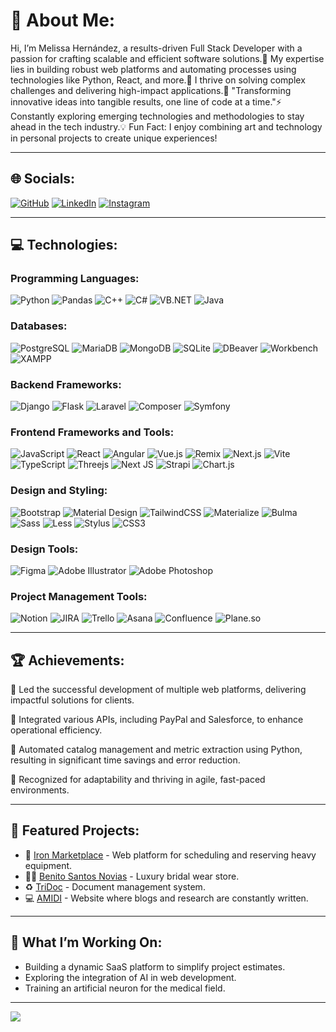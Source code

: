 # 💫 About Me:
Hi, I’m Melissa Hernández, a results-driven Full Stack Developer with a passion for crafting scalable and efficient software solutions.🌟 My expertise lies in building robust web platforms and automating processes using technologies like Python, React, and more.🎯 I thrive on solving complex challenges and delivering high-impact applications.🚀 "Transforming innovative ideas into tangible results, one line of code at a time."⚡ Constantly exploring emerging technologies and methodologies to stay ahead in the tech industry.💡 Fun Fact: I enjoy combining art and technology in personal projects to create unique experiences!

---

## 🌐 Socials:
[
    ![GitHub](https://img.shields.io/badge/GitHub-%2312100E.svg?logo=github&logoColor=white)](https://github.com/mel-hdez) 
    [![LinkedIn](https://img.shields.io/badge/LinkedIn-%230077B5.svg?logo=linkedin&logoColor=white)](https://www.linkedin.com/in/melissa-maribel-hern%C3%A1ndez-rueda-3396271b8/)
    [![Instagram](https://img.shields.io/badge/Instagram-%23E4405F.svg?logo=Instagram&logoColor=white)](https://www.instagram.com/meel.hr/)

---

## 💻 Technologies:
### Programming Languages:
![Python](https://img.shields.io/badge/python-%2314354C.svg?style=flat&logo=python&logoColor=white)  ![Pandas](https://img.shields.io/badge/pandas-%23150458.svg?style=flat&logo=pandas&logoColor=white) ![C++](https://img.shields.io/badge/C++-%2300599C.svg?style=flat&logo=c%2B%2B&logoColor=white) ![C#](https://img.shields.io/badge/C%23-%23239120.svg?style=flat&logo=c-sharp&logoColor=white) ![VB.NET](https://img.shields.io/badge/VB.NET-%230073CF.svg?style=flat&logo=.net&logoColor=white) ![Java](https://img.shields.io/badge/Java-%23ED8B00.svg?style=flat&logo=java&logoColor=white)

### Databases:
![PostgreSQL](https://img.shields.io/badge/postgresql-%23316192.svg?style=flat&logo=postgresql&logoColor=white) ![MariaDB](https://img.shields.io/badge/mariadb-%23003545.svg?style=flat&logo=mariadb&logoColor=white) ![MongoDB](https://img.shields.io/badge/MongoDB-%2347A248.svg?style=flat&logo=mongodb&logoColor=white) ![SQLite](https://img.shields.io/badge/sqlite-%2307405e.svg?style=flat&logo=sqlite&logoColor=white) ![DBeaver](https://img.shields.io/badge/DBeaver-%23008AC9.svg?style=flat&logo=dbeaver&logoColor=white) ![Workbench](https://img.shields.io/badge/MySQL_Workbench-%2300f.svg?style=flat&logo=mysql&logoColor=white) ![XAMPP](https://img.shields.io/badge/XAMPP-FB7A24.svg?style=flat&logo=xampp&logoColor=white)

### Backend Frameworks:
![Django](https://img.shields.io/badge/django-%23092E20.svg?style=flat&logo=django&logoColor=white) 
![Flask](https://img.shields.io/badge/flask-%23000.svg?style=flat&logo=flask&logoColor=white)
![Laravel](https://img.shields.io/badge/laravel-%23FF2D20.svg?style=flat&logo=laravel&logoColor=white) 
![Composer](https://img.shields.io/badge/composer-%230083C8.svg?style=flat&logo=composer&logoColor=white) 
![Symfony](https://img.shields.io/badge/symfony-%23000000.svg?style=flat&logo=symfony&logoColor=white)

### Frontend Frameworks and Tools:
![JavaScript](https://img.shields.io/badge/javascript-%23323330.svg?style=flat&logo=javascript&logoColor=%23F7DF1E) 
![React](https://img.shields.io/badge/react-%2320232a.svg?style=flat&logo=react&logoColor=%2361DAFB) ![Angular](https://img.shields.io/badge/angular-%23DD0031.svg?style=flat&logo=angular&logoColor=white) ![Vue.js](https://img.shields.io/badge/vuejs-%2335495e.svg?style=flat&logo=vue.js&logoColor=%234FC08D) 
![Remix](https://img.shields.io/badge/remix-%23000000.svg?style=flat&logo=remix&logoColor=white) ![Next.js](https://img.shields.io/badge/next.js-%23000000.svg?style=flat&logo=next.js&logoColor=white) ![Vite](https://img.shields.io/badge/vite-%23646CFF.svg?style=flat&logo=vite&logoColor=white)
![TypeScript](https://img.shields.io/badge/typescript-%23007ACC.svg?style=flat&logo=typescript&logoColor=white) 
![Threejs](https://img.shields.io/badge/threejs-black?style=flat&logo=three.js&logoColor=white)
![Next JS](https://img.shields.io/badge/Next-black?style=flat&logo=next.js&logoColor=white) ![Strapi](https://img.shields.io/badge/strapi-%232E7EEA.svg?style=flat&logo=strapi&logoColor=white) ![Chart.js](https://img.shields.io/badge/chart.js-F5788D.svg?style=flat&logo=chart.js&logoColor=white)

### Design and Styling:
![Bootstrap](https://img.shields.io/badge/bootstrap-%23563D7C.svg?style=flat&logo=bootstrap&logoColor=white) ![Material Design](https://img.shields.io/badge/material%20design-%230081CB.svg?style=flat&logo=material-design&logoColor=white) ![TailwindCSS](https://img.shields.io/badge/tailwindcss-%2338B2AC.svg?style=flat&logo=tailwind-css&logoColor=white) ![Materialize](https://img.shields.io/badge/materialize-%23EE6E73.svg?style=flat&logo=materialize&logoColor=white) ![Bulma](https://img.shields.io/badge/bulma-%2300D1B2.svg?style=flat&logo=bulma&logoColor=white) ![Sass](https://img.shields.io/badge/sass-%23CC6699.svg?style=flat&logo=sass&logoColor=white) ![Less](https://img.shields.io/badge/less-%231D365D.svg?style=flat&logo=less&logoColor=white) ![Stylus](https://img.shields.io/badge/stylus-%23FF6347.svg?style=flat&logo=stylus&logoColor=white) ![CSS3](https://img.shields.io/badge/css3-%231572B6.svg?style=flat&logo=css3&logoColor=white)

### Design Tools:
![Figma](https://img.shields.io/badge/figma-%23F24E1E.svg?style=flat&logo=figma&logoColor=white) ![Adobe Illustrator](https://img.shields.io/badge/adobe%20illustrator-%23FF9A00.svg?style=flat&logo=adobeillustrator&logoColor=white) ![Adobe Photoshop](https://img.shields.io/badge/adobe%20photoshop-%2331A8FF.svg?style=flat&logo=adobephotoshop&logoColor=white)

### Project Management Tools:
![Notion](https://img.shields.io/badge/notion-%23000000.svg?style=flat&logo=notion&logoColor=white) ![JIRA](https://img.shields.io/badge/jira-%230A0FFF.svg?style=flat&logo=jira&logoColor=white) ![Trello](https://img.shields.io/badge/trello-%23026AA7.svg?style=flat&logo=trello&logoColor=white) ![Asana](https://img.shields.io/badge/asana-%23F06A6A.svg?style=flat&logo=asana&logoColor=white) ![Confluence](https://img.shields.io/badge/confluence-%23036BC3.svg?style=flat&logo=confluence&logoColor=white) ![Plane.so](https://img.shields.io/badge/plane.so-%23000000.svg?style=flat&logoColor=white)

---

## 🏆 Achievements:
🚀 Led the successful development of multiple web platforms, delivering impactful solutions for clients.

🔗 Integrated various APIs, including PayPal and Salesforce, to enhance operational efficiency.

🤖 Automated catalog management and metric extraction using Python, resulting in significant time savings and error reduction.

🌟 Recognized for adaptability and thriving in agile, fast-paced environments.

---

## 🎨 Featured Projects:
- 🚜 [Iron Marketplace](https://ironmarketplace.com) - Web platform for scheduling and reserving heavy equipment.
- 🧖🏻 [Benito Santos Novias](https://benitosantosnovias.mx) - Luxury bridal wear store.
- ♻️ [TriDoc](https://www.tridoc.com.mx) - Document management system.
- 💻 [AMIDI](https://www.tridoc.com.mx) - Website where blogs and research are constantly written.

---

## 🚀 What I’m Working On:
- Building a dynamic SaaS platform to simplify project estimates.
- Exploring the integration of AI in web development.
- Training an artificial neuron for the medical field.

---

[![](https://visitcount.itsvg.in/api?id=mel-hdez&icon=0&color=6)](https://visitcount.itsvg.in)

